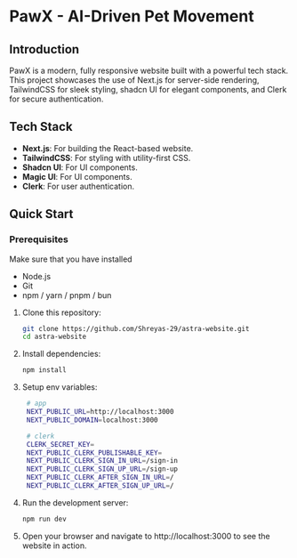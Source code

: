 <h1 align="start">
  PawX - AI-Driven Pet Movement
</h1>

## Introduction

PawX is a modern, fully responsive website built with a powerful tech stack. This project showcases the use of Next.js for server-side rendering, TailwindCSS for sleek styling, shadcn UI for elegant components, and Clerk for secure authentication.

## Tech Stack

- **Next.js**: For building the React-based website.
- **TailwindCSS**: For styling with utility-first CSS.
- **Shadcn UI**: For UI components.
- **Magic UI**: For UI components.
- **Clerk**: For user authentication.

## Quick Start

### Prerequisites

Make sure that you have installed

- Node.js
- Git
- npm / yarn / pnpm / bun

1. Clone this repository:

   ```bash
   git clone https://github.com/Shreyas-29/astra-website.git
   cd astra-website
   ```

2. Install dependencies:
   ```bash
   npm install
   ```
3. Setup env variables:

   ```bash
    # app
    NEXT_PUBLIC_URL=http://localhost:3000
    NEXT_PUBLIC_DOMAIN=localhost:3000

    # clerk
    CLERK_SECRET_KEY=
    NEXT_PUBLIC_CLERK_PUBLISHABLE_KEY=
    NEXT_PUBLIC_CLERK_SIGN_IN_URL=/sign-in
    NEXT_PUBLIC_CLERK_SIGN_UP_URL=/sign-up
    NEXT_PUBLIC_CLERK_AFTER_SIGN_IN_URL=/
    NEXT_PUBLIC_CLERK_AFTER_SIGN_UP_URL=/
   ```

4. Run the development server:
   ```bash
   npm run dev
   ```
5. Open your browser and navigate to http://localhost:3000 to see the website in action.
